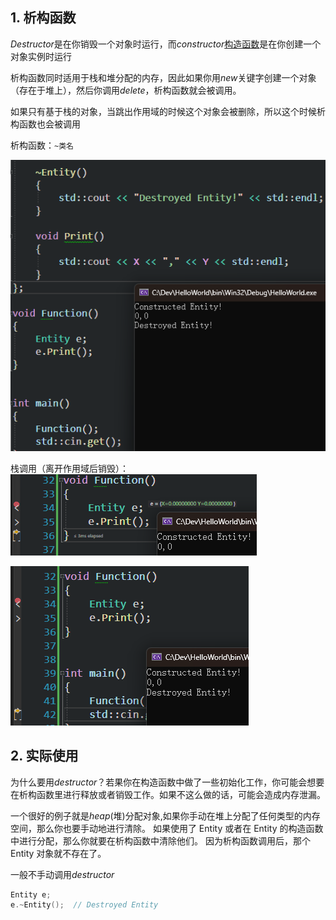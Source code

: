 ## 1. 析构函数

*Destructor*是在你销毁一个对象时运行，而*constructor*[构造函数](25%20Constructors%20in%20C++.md#^0156ab)是在你创建一个对象实例时运行

析构函数同时适用于栈和堆分配的内存，因此如果你用*new*关键字创建一个对象（存在于堆上），然后你调用*delete*，析构函数就会被调用。

如果只有基于栈的对象，当跳出作用域的时候这个对象会被删除，所以这个时候析构函数也会被调用

析构函数：`~类名`

![](./storage%20bag/Pasted%20image%2020230703151448.png)

栈调用（离开作用域后销毁）：
![](./storage%20bag/Pasted%20image%2020230703151702.png)

![](./storage%20bag/Pasted%20image%2020230703151733.png)

## 2. 实际使用

为什么要用*destructor*？若果你在构造函数中做了一些初始化工作，你可能会想要在析构函数里进行释放或者销毁工作。如果不这么做的话，可能会造成内存泄漏。

一个很好的例子就是*heap*(堆)分配对象,如果你手动在堆上分配了任何类型的内存空间，那么你也要手动地进行清除。
如果使用了 Entity 或者在 Entity 的构造函数中进行分配，那么你就要在析构函数中清除他们。
因为析构函数调用后，那个 Entity 对象就不存在了。

一般不手动调用*destructor*

```cpp
Entity e;
e.~Entity();  // Destroyed Entity
```
